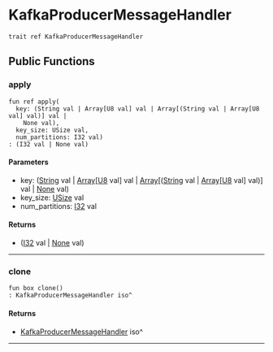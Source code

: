 # KafkaProducerMessageHandler

```pony
trait ref KafkaProducerMessageHandler
```

## Public Functions

### apply

```pony
fun ref apply(
  key: (String val | Array[U8 val] val | Array[(String val | Array[U8 val] val)] val | 
    None val),
  key_size: USize val,
  num_partitions: I32 val)
: (I32 val | None val)
```
#### Parameters

*   key: ([String](builtin-String) val | [Array](builtin-Array)\[[U8](builtin-U8) val\] val | [Array](builtin-Array)\[([String](builtin-String) val | [Array](builtin-Array)\[[U8](builtin-U8) val\] val)\] val | 
    [None](builtin-None) val)
*   key_size: [USize](builtin-USize) val
*   num_partitions: [I32](builtin-I32) val

#### Returns

* ([I32](builtin-I32) val | [None](builtin-None) val)

---

### clone

```pony
fun box clone()
: KafkaProducerMessageHandler iso^
```

#### Returns

* [KafkaProducerMessageHandler](pony-kafka-KafkaProducerMessageHandler) iso^

---

